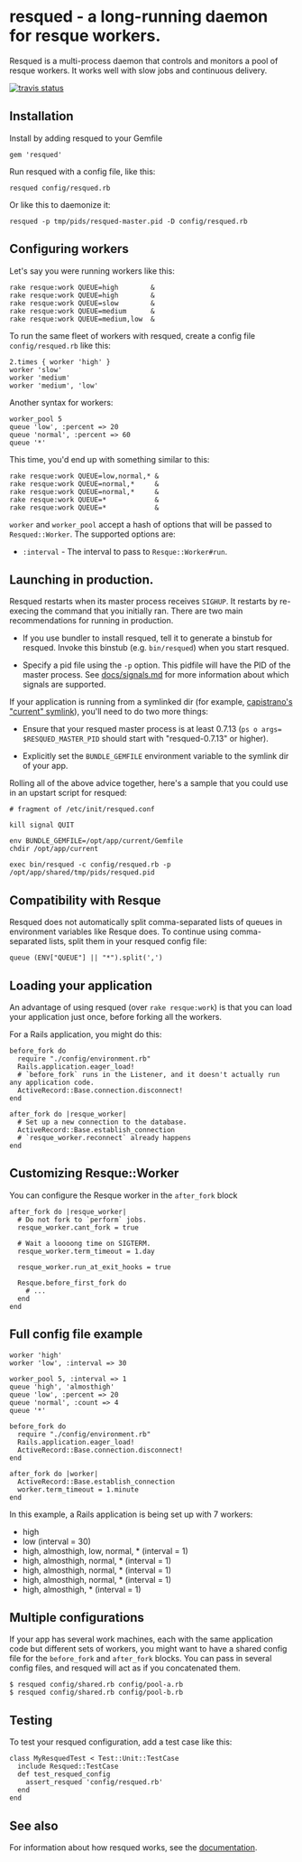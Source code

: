 # resqued - a long-running daemon for resque workers.

Resqued is a multi-process daemon that controls and monitors a pool of resque workers. It works well with slow jobs and continuous delivery.

[![travis status](https://travis-ci.org/spraints/resqued.png)](https://travis-ci.org/spraints/resqued)

## Installation

Install by adding resqued to your Gemfile

    gem 'resqued'

Run resqued with a config file, like this:

    resqued config/resqued.rb

Or like this to daemonize it:

    resqued -p tmp/pids/resqued-master.pid -D config/resqued.rb

## Configuring workers

Let's say you were running workers like this:

    rake resque:work QUEUE=high        &
    rake resque:work QUEUE=high        &
    rake resque:work QUEUE=slow        &
    rake resque:work QUEUE=medium      &
    rake resque:work QUEUE=medium,low  &

To run the same fleet of workers with resqued, create a config file
`config/resqued.rb` like this:

    2.times { worker 'high' }
    worker 'slow'
    worker 'medium'
    worker 'medium', 'low'

Another syntax for workers:

    worker_pool 5
    queue 'low', :percent => 20
    queue 'normal', :percent => 60
    queue '*'

This time, you'd end up with something similar to this:

    rake resque:work QUEUE=low,normal,* &
    rake resque:work QUEUE=normal,*     &
    rake resque:work QUEUE=normal,*     &
    rake resque:work QUEUE=*            &
    rake resque:work QUEUE=*            &

`worker` and `worker_pool` accept a hash of options that will be passed to `Resqued::Worker`. The supported options are:

* `:interval` - The interval to pass to `Resque::Worker#run`.

## Launching in production.

Resqued restarts when its master process receives `SIGHUP`. It restarts by re-execing the command that you initially ran. There are two main recommendations for running in production.

* If you use bundler to install resqued, tell it to generate a binstub for resqued. Invoke this binstub (e.g. `bin/resqued`) when you start resqued.

* Specify a pid file using the `-p` option. This pidfile will have the PID of the master process. See [docs/signals.md](docs/signals.md) for more information about which signals are supported.

If your application is running from a symlinked dir (for example, [capistrano's "current" symlink](http://capistranorb.com/documentation/getting-started/structure/)), you'll need to do two more things:

* Ensure that your resqued master process is at least 0.7.13 (`ps o args= $RESQUED_MASTER_PID` should start with "resqued-0.7.13" or higher).

* Explicitly set the `BUNDLE_GEMFILE` environment variable to the symlink dir of your app.

Rolling all of the above advice together, here's a sample that you could use in an upstart script for resqued:

```
# fragment of /etc/init/resqued.conf

kill signal QUIT

env BUNDLE_GEMFILE=/opt/app/current/Gemfile
chdir /opt/app/current

exec bin/resqued -c config/resqued.rb -p /opt/app/shared/tmp/pids/resqued.pid
```

## Compatibility with Resque

Resqued does not automatically split comma-separated lists of queues in
environment variables like Resque does. To continue using comma-separated
lists, split them in your resqued config file:

    queue (ENV["QUEUE"] || "*").split(',')

## Loading your application

An advantage of using resqued (over `rake resque:work`) is that you can load your application just once, before forking all the workers.

For a Rails application, you might do this:

    before_fork do
      require "./config/environment.rb"
      Rails.application.eager_load!
      # `before_fork` runs in the Listener, and it doesn't actually run any application code.
      ActiveRecord::Base.connection.disconnect!
    end

    after_fork do |resque_worker|
      # Set up a new connection to the database.
      ActiveRecord::Base.establish_connection
      # `resque_worker.reconnect` already happens
    end

## Customizing Resque::Worker

You can configure the Resque worker in the `after_fork` block

    after_fork do |resque_worker|
      # Do not fork to `perform` jobs.
      resque_worker.cant_fork = true

      # Wait a loooong time on SIGTERM.
      resque_worker.term_timeout = 1.day

      resque_worker.run_at_exit_hooks = true

      Resque.before_first_fork do
        # ...
      end
    end

## Full config file example

    worker 'high'
    worker 'low', :interval => 30

    worker_pool 5, :interval => 1
    queue 'high', 'almosthigh'
    queue 'low', :percent => 20
    queue 'normal', :count => 4
    queue '*'

    before_fork do
      require "./config/environment.rb"
      Rails.application.eager_load!
      ActiveRecord::Base.connection.disconnect!
    end

    after_fork do |worker|
      ActiveRecord::Base.establish_connection
      worker.term_timeout = 1.minute
    end

In this example, a Rails application is being set up with 7 workers:
* high
* low (interval = 30)
* high, almosthigh, low, normal, * (interval = 1)
* high, almosthigh, normal, * (interval = 1)
* high, almosthigh, normal, * (interval = 1)
* high, almosthigh, normal, * (interval = 1)
* high, almosthigh, * (interval = 1)

## Multiple configurations

If your app has several work machines, each with the same application code but different sets of workers, you might want to have a shared config file for the `before_fork` and `after_fork` blocks. You can pass in several config files, and resqued will act as if you concatenated them.

    $ resqued config/shared.rb config/pool-a.rb
    $ resqued config/shared.rb config/pool-b.rb

## Testing

To test your resqued configuration, add a test case like this:

```
class MyResquedTest < Test::Unit::TestCase
  include Resqued::TestCase
  def test_resqued_config
    assert_resqued 'config/resqued.rb'
  end
end
```

## See also

For information about how resqued works, see the [documentation](docs/).
